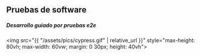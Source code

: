 ## Pruebas de software
##### Desarrollo guiado por pruebas e2e

<img src="{{ "/assets/pics/cypress.gif" | relative_url }}" style="max-height: 80vh; max-width: 60vw; margin: 0 30px; height: 40vh">

